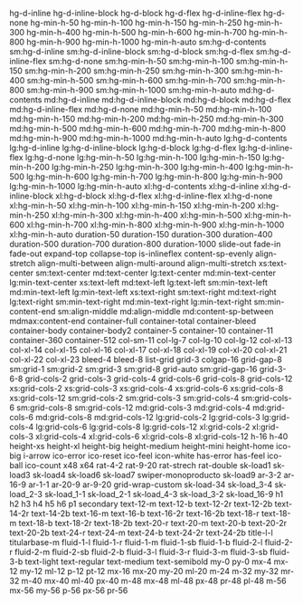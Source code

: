 
hg-d-inline
hg-d-inline-block
hg-d-block
hg-d-flex
hg-d-inline-flex
hg-d-none
hg-min-h-50
hg-min-h-100
hg-min-h-150
hg-min-h-250
hg-min-h-300
hg-min-h-400
hg-min-h-500
hg-min-h-600
hg-min-h-700
hg-min-h-800
hg-min-h-900
hg-min-h-1000
hg-min-h-auto
sm:hg-d-contents
sm:hg-d-inline
sm:hg-d-inline-block
sm:hg-d-block
sm:hg-d-flex
sm:hg-d-inline-flex
sm:hg-d-none
sm:hg-min-h-50
sm:hg-min-h-100
sm:hg-min-h-150
sm:hg-min-h-200
sm:hg-min-h-250
sm:hg-min-h-300
sm:hg-min-h-400
sm:hg-min-h-500
sm:hg-min-h-600
sm:hg-min-h-700
sm:hg-min-h-800
sm:hg-min-h-900
sm:hg-min-h-1000
sm:hg-min-h-auto
md:hg-d-contents
md:hg-d-inline
md:hg-d-inline-block
md:hg-d-block
md:hg-d-flex
md:hg-d-inline-flex
md:hg-d-none
md:hg-min-h-50
md:hg-min-h-100
md:hg-min-h-150
md:hg-min-h-200
md:hg-min-h-250
md:hg-min-h-300
md:hg-min-h-500
md:hg-min-h-600
md:hg-min-h-700
md:hg-min-h-800
md:hg-min-h-900
md:hg-min-h-1000
md:hg-min-h-auto
lg:hg-d-contents
lg:hg-d-inline
lg:hg-d-inline-block
lg:hg-d-block
lg:hg-d-flex
lg:hg-d-inline-flex
lg:hg-d-none
lg:hg-min-h-50
lg:hg-min-h-100
lg:hg-min-h-150
lg:hg-min-h-200
lg:hg-min-h-250
lg:hg-min-h-300
lg:hg-min-h-400
lg:hg-min-h-500
lg:hg-min-h-600
lg:hg-min-h-700
lg:hg-min-h-800
lg:hg-min-h-900
lg:hg-min-h-1000
lg:hg-min-h-auto
xl:hg-d-contents
xl:hg-d-inline
xl:hg-d-inline-block
xl:hg-d-block
xl:hg-d-flex
xl:hg-d-inline-flex
xl:hg-d-none
xl:hg-min-h-50
xl:hg-min-h-100
xl:hg-min-h-150
xl:hg-min-h-200
xl:hg-min-h-250
xl:hg-min-h-300
xl:hg-min-h-400
xl:hg-min-h-500
xl:hg-min-h-600
xl:hg-min-h-700
xl:hg-min-h-800
xl:hg-min-h-900
xl:hg-min-h-1000
xl:hg-min-h-auto
duration-50
duration-150
duration-300
duration-400
duration-500
duration-700
duration-800
duration-1000
slide-out
fade-in
fade-out
expand-top
collapse-top
is-inlineflex
content-sp-evenly
align-stretch
align-multi-between
align-multi-around
align-multi-stretch
xs\:text-center
sm\:text-center
md\:text-center
lg\:text-center
md\:min-text-center
lg\:min-text-center
xs\:text-left
md\:text-left
lg\:text-left
sm\:min-text-left
md\:min-text-left
lg\:min-text-left
xs\:text-right
sm\:text-right
md\:text-right
lg\:text-right
sm\:min-text-right
md\:min-text-right
lg\:min-text-right
sm\:min-content-end
sm\:align-middle
md\:align-middle
md\:content-sp-between
mdmax\:content-end
container-full
container-total
container-bleed
container-body
container-body2
container-5
container-10
container-11
container-360
container-512
col-sm-11
col-lg-7
col-lg-10
col-lg-12
col-xl-13
col-xl-14
col-xl-15
col-xl-16
col-xl-17
col-xl-18
col-xl-19
col-xl-20
col-xl-21
col-xl-22
col-xl-23
bleed-4
bleed-8
list-grid
grid-3
colgap-16
grid-gap-8
sm\:grid-1
sm\:grid-2
sm\:grid-3
sm\:grid-8
grid-auto
sm\:grid-gap-16
grid-3-6-8
grid-cols-2
grid-cols-3
grid-cols-4
grid-cols-6
grid-cols-8
grid-cols-12
xs\:grid-cols-2
xs\:grid-cols-3
xs\:grid-cols-4
xs\:grid-cols-6
xs\:grid-cols-8
xs\:grid-cols-12
sm\:grid-cols-2
sm\:grid-cols-3
sm\:grid-cols-4 
sm\:grid-cols-6
sm\:grid-cols-8
sm\:grid-cols-12
md\:grid-cols-3
md\:grid-cols-4
md\:grid-cols-6
md\:grid-cols-8
md\:grid-cols-12
lg\:grid-cols-2
lg\:grid-cols-3
lg\:grid-cols-4
lg\:grid-cols-6
lg\:grid-cols-8
lg\:grid-cols-12
xl\:grid-cols-2
xl\:grid-cols-3
xl\:grid-cols-4
xl\:grid-cols-6
xl\:grid-cols-8
xl\:grid-cols-12
h-16
h-40
height-xs
height-xl
height-big
height-medium
height-mini
height-home
ico-big
i-arrow
ico-error
ico-reset
ico-feel
icon-white
has-error
has-feel
ico-ball
ico-count
x48
x64
rat-4-2
rat-9-20
rat-strech
rat-double
sk-load1
sk-load3
sk-load4
sk-load6
sk-load7
swiper-monoproducto
sk-load9
ar-3-2
ar-16-9
ar-1-1
ar-20-9
ar-9-20
grid-wrap-custom
sk-load-34
sk-load_3-4
sk-load_2-3
sk-load_1-1
sk-load_2-1
sk-load_4-3
sk-load_3-2
sk-load_16-9
h1
h2
h3
h4
h5
h6
p1
secondary
text-12-m
text-12-b
text-12-2r
text-12-2b
text-14-2r
text-14-2b
text-16-m
text-16-b
text-16-2r
text-16-2b
text-18-r
text-18-m
text-18-b
text-18-2r
text-18-2b
text-20-r
text-20-m
text-20-b
text-20-2r
text-20-2b
text-24-r
text-24-m
text-24-b
text-24-2r
text-24-2b
title-l-l
titularbase-m
fluid-1-l
fluid-1-r
fluid-1-m
fluid-1-sb
fluid-1-b
fluid-2-l
fluid-2-r
fluid-2-m
fluid-2-sb
fluid-2-b
fluid-3-l
fluid-3-r
fluid-3-m
fluid-3-sb
fluid-3-b
text-light
text-regular
text-medium
text-semibold
my-0
py-0
mx-4
mx-12
my-12
ml-12
p-12
pt-12
mx-16
mx-20
my-20
ml-20
m-24
m-32
my-32
mr-32
m-40
mx-40
ml-40
px-40
m-48
mx-48
ml-48
px-48
pr-48
pl-48
m-56
mx-56
my-56
p-56
px-56
pr-56
